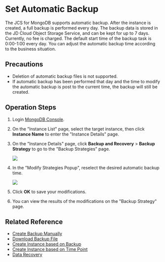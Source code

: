 # Set Automatic Backup

The JCS for MongoDB supports automatic backup. After the instance is created, a full backup is performed every day. The backup data is stored in the JD Cloud Object Storage Service, and can be kept for up to 7 days. Currently, no fee is charged. The default start time of the backup task is 0:00-1:00 every day. You can adjust the automatic backup time according to the business situation.


## Precautions
- Deletion of automatic backup files is not supported.
- If automatic backup has been performed that day and the time to modify the automatic backup is post to the current time, the backup will still be created.

## Operation Steps
1. Login [MongoDB Console](https://mongodb-console.jdcloud.com/mongodb).
1. On the "Instance List" page, select the target instance, then click **Instance Name** to enter the "Instance Details" page.
1. On the "Instance Details" page, click **Backup and Recovery** > **Backup Strategy** to go to the "Backup Strategies" page.
   
    ![](https://github.com/jdcloudcom/cn/blob/master/image/mongodb/mongo-017.png)

1. In the "Modify Strategies Popup", reselect the desired automatic backup time.	

    ![](https://github.com/jdcloudcom/cn/blob/master/image/mongodb/mongo-018.png)

1. Click **OK** to save your modifications.
1. You can view the results of the modifications on the "Backup Strategy" page.

## Related Reference

- [Create Backup Manually](Create-Backup.md)
- [Download Backup File](Download-Bckup.md)
- [Create Instance based on Backup](Create-Instance-by-Backup.md)
- [Create Instance based on Time Point](Create-Instance-by-Point-in-Time.md)
- [Data Recovery](Restore-Instance.md)
